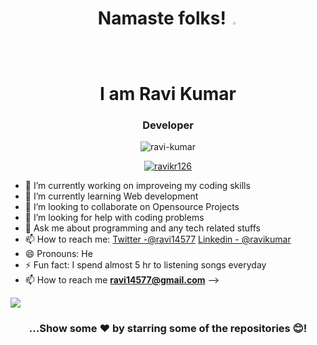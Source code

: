 <h1 align="center"> Namaste folks! <img src="https://camo.githubusercontent.com/35d3d11359a49bf12aebb834cc13fd81b95eff4e/68747470733a2f2f6d656469612e67697068792e636f6d2f6d656469612f6876524a434c467a6361737252346961377a2f67697068792e676966" height="2.5%" width="2.5%"><br>I am Ravi Kumar</h1>
<h3 align="center">Developer</h3>

<p align="center"> <img src="https://komarev.com/ghpvc/?username=ravikr126&label=Profile%20views&color=0e75b6&style=flat" alt="ravi-kumar" /> </p>

<p align="center"> <a href="https://github.com/ryo-ma/github-profile-trophy"><img src="https://github-profile-trophy.vercel.app/?username=ravikr126" alt="ravikr126" /></a> </p>



- 🔭 I’m currently working on improveing my coding skills
- 🌱 I’m currently learning Web development
- 👯 I’m looking to collaborate on Opensource Projects
- 🤔 I’m looking for help with coding problems
- 💬 Ask me about programming and any tech related stuffs
- 📫 How to reach me: [Twitter -@ravi14577](https://twitter.com/ravi14577)   [Linkedin - @ravikumar](https://www.linkedin.com/in/ravi-kumar-950747b4/)
- 😄 Pronouns: He
- ⚡ Fun fact: I spend almost 5 hr to listening songs everyday
- 📫 How to reach me **ravi14577@gmail.com**
-->
<img src="https://github-readme-stats.vercel.app/api?username=ravikr126&&show_icons=true&title_color==ffffff&icon_color=bb2acf&text_color=daf7dc&bg_color=151515">
<div align="center">

### ...Show some ❤️ by starring some of the repositories 😊!

</div>
